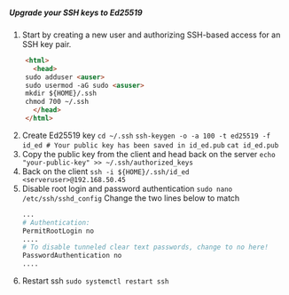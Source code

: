 ##### Upgrade your SSH keys to Ed25519 

1) Start by creating a new user and authorizing SSH-based access for an SSH key pair.
```html
    <html>
      <head>
	sudo adduser <auser>
	sudo usermod -aG sudo <asuser> 
	mkdir ${HOME}/.ssh
	chmod 700 ~/.ssh
      </head>
    </html>
```
2) Create Ed25519 key
	`cd ~/.ssh`
	`ssh-keygen -o -a 100 -t ed25519 -f id_ed # Your public key has been saved in id_ed.pub`
	`cat id_ed.pub`
3) Copy the public key from the client and head back on the server 
	`echo "your-public-key" >> ~/.ssh/authorized_keys`
4) Back on the client
	`ssh -i ${HOME}/.ssh/id_ed <serveruser>@192.168.50.45` 
5) Disable root login and password authentication 
	`sudo nano /etc/ssh/sshd_config`
	Change the two lines below to match
	```sh
	...
	# Authentication:
	PermitRootLogin no
	....
	# To disable tunneled clear text passwords, change to no here!
	PasswordAuthentication no
	....
	```
5) Restart ssh
	`sudo systemctl restart ssh`

